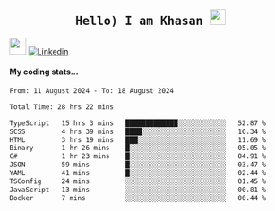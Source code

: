 <h2 align='center'><samp><strong>Hello) I am Khasan <img src="https://media.giphy.com/media/hvRJCLFzcasrR4ia7z/giphy.gif" width="28px" height="28px"></strong></samp></h2>

<img src="https://media.giphy.com/media/WUlplcMpOCEmTGBtBW/giphy.gif" width="30"> [![Linkedin](https://img.shields.io/badge/LinkedIn-Khasan%20Rashidov-blue?logo=Linkedin&logoColor=blue&labelColor=black&style=flat-square)](https://www.linkedin.com/in/khasanr)  

#### My coding stats...
<!--START_SECTION:waka-->

```txt
From: 11 August 2024 - To: 18 August 2024

Total Time: 28 hrs 22 mins

TypeScript   15 hrs 3 mins   █████████████░░░░░░░░░░░░   52.87 %
SCSS         4 hrs 39 mins   ████░░░░░░░░░░░░░░░░░░░░░   16.34 %
HTML         3 hrs 19 mins   ███░░░░░░░░░░░░░░░░░░░░░░   11.69 %
Binary       1 hr 26 mins    █░░░░░░░░░░░░░░░░░░░░░░░░   05.05 %
C#           1 hr 23 mins    █░░░░░░░░░░░░░░░░░░░░░░░░   04.91 %
JSON         59 mins         █░░░░░░░░░░░░░░░░░░░░░░░░   03.47 %
YAML         41 mins         █░░░░░░░░░░░░░░░░░░░░░░░░   02.44 %
TSConfig     24 mins         ░░░░░░░░░░░░░░░░░░░░░░░░░   01.45 %
JavaScript   13 mins         ░░░░░░░░░░░░░░░░░░░░░░░░░   00.81 %
Docker       7 mins          ░░░░░░░░░░░░░░░░░░░░░░░░░   00.44 %
```

<!--END_SECTION:waka-->

<!---
khasanrashidov/khasanrashidov is a ✨ special ✨ repository because its `README.md` (this file) appears on your GitHub profile.
You can click the Preview link to take a look at your changes.
--->
